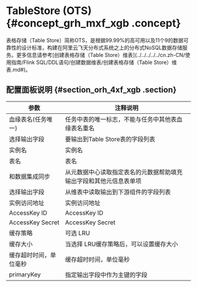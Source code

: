 # TableStore \(OTS\) {#concept_grh_mxf_xgb .concept}

表格存储（Table Store）简称OTS，是根据99.99%的高可用以及11个9的数据可靠性的设计标准，构建在阿里云飞天分布式系统之上的分布式NoSQL数据存储服务。更多信息请参考[创建表格存储（Table Store）维表](../../../../../cn.zh-CN/使用指南/Flink SQL/DDL语句/创建数据维表/创建表格存储（Table Store）维表.md#)。

## 配置面板说明 {#section_orh_4xf_xgb .section}

|参数|注释说明|
|--|----|
|血缘表名\(任务唯一\)|任务中表的唯一标志，不能与任务中其他表血缘表名重名|
|选择输出字段|要输出到Table Store表的字段列表|
|实例名|实例名|
|表名|表名|
|和数据集成同步|从元数据中心读取指定表名的元数据帮助填充输出字段和其他元信息表单项|
|选择输出字段|从维表中读取输出到下游组件的字段列表|
|实例访问地址|实例访问地址|
|AccessKey ID|AccessKey ID|
|AccessKey Secret|AccessKey Secret|
|缓存策略|可选 LRU|
|缓存大小|当选择 LRU缓存策略后，可以设置缓存大小|
|缓存超时时间，单位毫秒|缓存超时时间，单位毫秒|
|primaryKey|指定输出字段中作为主键的字段|


